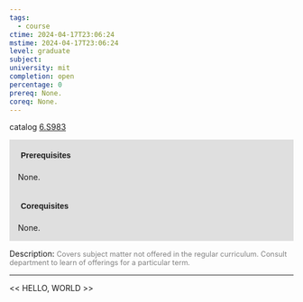 ```yaml
---
tags:
  - course
ctime: 2024-04-17T23:06:24
mstime: 2024-04-17T23:06:24
level: graduate
subject: 
university: mit
completion: open
percentage: 0
prereq: None.
coreq: None.
---
```


catalog [6.S983](http://student.mit.edu/catalog/m6e.html#6.S983)

<span style="display: block; padding: 15px; background-color: rgb(100, 100, 100, 0.2);"><font id="m_prereq3578_0" style="display: block; font-family: Arial, sans-serif; font-weight: bold; padding: 5px">Prerequisites</font><br><span id="prereq3578_0">None.</span></span>
<span style="display: block; padding: 15px; background-color: rgb(100, 100, 100, 0.2);"><font id="m_coreq3578_0" style="display: block; font-family: Arial, sans-serif; font-weight: bold; padding: 5px">Corequisites</font><br><span id="coreq3578_0">None.</span></span>

<font style="">Description:</font>
<font style="color: grey; font-size: 0.8rem;">Covers subject matter not offered in the regular curriculum. Consult department to learn of offerings for a particular term.</font>



---

<< HELLO, WORLD >>
